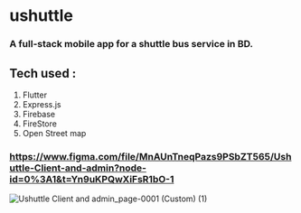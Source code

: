 # ushuttle
### A full-stack mobile app for a shuttle bus service in BD.
## Tech used : 
1. Flutter 
2. Express.js 
3. Firebase
4. FireStore
5. Open Street map

### https://www.figma.com/file/MnAUnTneqPazs9PSbZT565/Ushuttle-Client-and-admin?node-id=0%3A1&t=Yn9uKPQwXiFsR1bO-1

![Ushuttle Client and admin_page-0001 (Custom) (1)](https://github.com/shakil2995/Ushuttle/assets/29783183/2a1a213a-a19a-49d3-9b81-7d82eb75aa19)
